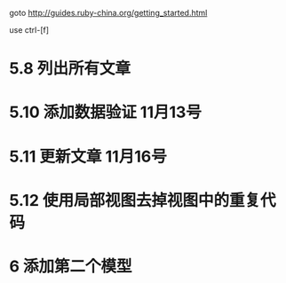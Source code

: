 goto http://guides.ruby-china.org/getting_started.html

use ctrl-[f]

  # 5.8 列出所有文章	

  # 5.10 添加数据验证  11月13号

  # 5.11 更新文章  11月16号

  # 5.12 使用局部视图去掉视图中的重复代码

  # 6 添加第二个模型
